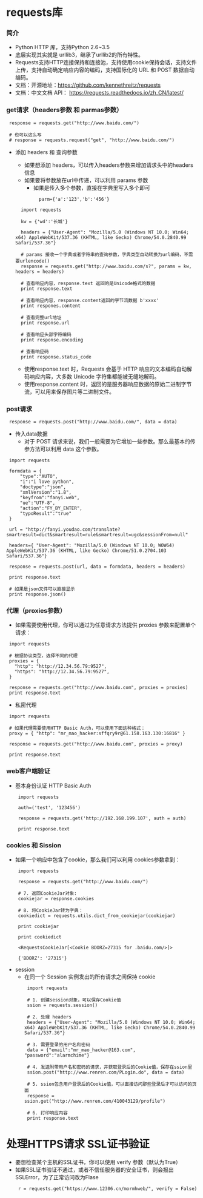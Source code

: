 # requests库
### 简介
* Python HTTP 库，支持Python 2.6~3.5
* 底层实现其实就是 urllib3，继承了urllib2的所有特性。
* Requests支持HTTP连接保持和连接池，支持使用cookie保持会话，支持文件上传，支持自动确定响应内容的编码，支持国际化的 URL 和 POST 数据自动编码。
* 文档：开源地址：https://github.com/kennethreitz/requests
* 文档：中文文档 API： https://requests.readthedocs.io/zh_CN/latest/

### get请求（headers参数 和 parmas参数）
```
 response = requests.get("http://www.baidu.com/")

 # 也可以这么写
 # response = requests.request("get", "http://www.baidu.com/")
```
* 添加 headers 和 查询参数
   * 如果想添加 headers，可以传入headers参数来增加请求头中的headers信息
   * 如果要将参数放在url中传递，可以利用 params 参数
     * 如果是传入多个参数，直接在字典里写入多个即可
       ```
         parm={'a':'123','b':'456'}
       ```

  ```
    import requests

    kw = {'wd':'长城'}

    headers = {"User-Agent": "Mozilla/5.0 (Windows NT 10.0; Win64; x64) AppleWebKit/537.36 (KHTML, like Gecko) Chrome/54.0.2840.99 Safari/537.36"}

    # params 接收一个字典或者字符串的查询参数，字典类型自动转换为url编码，不需要urlencode()
    response = requests.get("http://www.baidu.com/s?", params = kw, headers = headers)

    # 查看响应内容，response.text 返回的是Unicode格式的数据
    print response.text

    # 查看响应内容，response.content返回的字节流数据 b'xxxx'
    print respones.content

    # 查看完整url地址
    print response.url

    # 查看响应头部字符编码
    print response.encoding

    # 查看响应码
    print response.status_code
  ```
  * 使用response.text 时，Requests 会基于 HTTP 响应的文本编码自动解码响应内容，大多数 Unicode 字符集都能被无缝地解码。
  * 使用response.content 时，返回的是服务器响应数据的原始二进制字节流，可以用来保存图片等二进制文件。
### post请求
```
 response = requests.post("http://www.baidu.com/", data = data)
```
* 传入data数据
  *  对于 POST 请求来说，我们一般需要为它增加一些参数。那么最基本的传参方法可以利用 data 这个参数。
```
 import requests

 formdata = {
     "type":"AUTO",
     "i":"i love python",
     "doctype":"json",
     "xmlVersion":"1.8",
     "keyfrom":"fanyi.web",
     "ue":"UTF-8",
     "action":"FY_BY_ENTER",
     "typoResult":"true"
 }

 url = "http://fanyi.youdao.com/translate?smartresult=dict&smartresult=rule&smartresult=ugc&sessionFrom=null"

 headers={ "User-Agent": "Mozilla/5.0 (Windows NT 10.0; WOW64) AppleWebKit/537.36 (KHTML, like Gecko) Chrome/51.0.2704.103 Safari/537.36"}

 response = requests.post(url, data = formdata, headers = headers)

 print response.text

 # 如果是json文件可以直接显示
 print response.json()
```
### 代理（proxies参数）
* 如果需要使用代理，你可以通过为任意请求方法提供 proxies 参数来配置单个请求：
```
 import requests

 # 根据协议类型，选择不同的代理
 proxies = {
   "http": "http://12.34.56.79:9527",
   "https": "http://12.34.56.79:9527",
 }

 response = requests.get("http://www.baidu.com", proxies = proxies)
 print response.text
```
* 私密代理
```
 import requests

 # 如果代理需要使用HTTP Basic Auth，可以使用下面这种格式：
 proxy = { "http": "mr_mao_hacker:sffqry9r@61.158.163.130:16816" }

 response = requests.get("http://www.baidu.com", proxies = proxy)

 print response.text
```
### web客户端验证
* 基本身份认证 HTTP Basic Auth
   ```
    import requests

    auth=('test', '123456')

    response = requests.get('http://192.168.199.107', auth = auth)

    print response.text
   ```
### cookies 和 Sission
* 如果一个响应中包含了cookie，那么我们可以利用 cookies参数拿到：
  ```
   import requests

   response = requests.get("http://www.baidu.com/")

   # 7. 返回CookieJar对象:
   cookiejar = response.cookies

   # 8. 将CookieJar转为字典：
   cookiedict = requests.utils.dict_from_cookiejar(cookiejar)

   print cookiejar

   print cookiedict
  ```
  ```
   <RequestsCookieJar[<Cookie BDORZ=27315 for .baidu.com/>]>

   {'BDORZ': '27315'}
  ```
* session
  * 在同一个 Session 实例发出的所有请求之间保持 cookie
    ```
     import requests

     # 1. 创建session对象，可以保存Cookie值
     ssion = requests.session()

     # 2. 处理 headers
     headers = {"User-Agent": "Mozilla/5.0 (Windows NT 10.0; Win64; x64) AppleWebKit/537.36 (KHTML, like Gecko) Chrome/54.0.2840.99 Safari/537.36"}

     # 3. 需要登录的用户名和密码
     data = {"email":"mr_mao_hacker@163.com", "password":"alarmchime"}

     # 4. 发送附带用户名和密码的请求，并获取登录后的Cookie值，保存在ssion里
     ssion.post("http://www.renren.com/PLogin.do", data = data)

     # 5. ssion包含用户登录后的Cookie值，可以直接访问那些登录后才可以访问的页面
     response = ssion.get("http://www.renren.com/410043129/profile")

     # 6. 打印响应内容
     print response.text
    ```
# 处理HTTPS请求 SSL证书验证
  * 要想检查某个主机的SSL证书，你可以使用 verify 参数（默认为True）
  * 如果SSL证书验证不通过，或者不信任服务器的安全证书，则会报出SSLError，为了正常访问改为Flase
    ```
     r = requests.get("https://www.12306.cn/mormhweb/", verify = False)
    ```